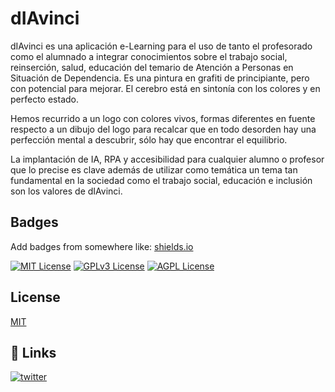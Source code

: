 
# dIAvinci

dIAvinci es una aplicación e-Learning para el uso de tanto el profesorado como el alumnado a integrar conocimientos sobre el trabajo social, reinserción, salud, educación del temario de Atención a Personas en Situación de Dependencia. Es una pintura en grafiti de principiante, pero con potencial para mejorar. El cerebro está en sintonía con los colores y en perfecto estado.

Hemos recurrido a un logo con colores vivos, formas diferentes en fuente respecto a un dibujo del logo para recalcar que en todo desorden hay una perfección mental a descubrir, sólo hay que encontrar el equilibrio.   

La implantación de IA, RPA y accesibilidad para cualquier alumno o profesor que lo precise es clave además de utilizar como temática un tema tan fundamental en la sociedad como el trabajo social, educación e inclusión son los valores de dIAvinci.


## Badges

Add badges from somewhere like: [shields.io](https://shields.io/)

[![MIT License](https://img.shields.io/badge/License-MIT-green.svg)](https://choosealicense.com/licenses/mit/)
[![GPLv3 License](https://img.shields.io/badge/License-GPL%20v3-yellow.svg)](https://opensource.org/licenses/)
[![AGPL License](https://img.shields.io/badge/license-AGPL-blue.svg)](http://www.gnu.org/licenses/agpl-3.0)


## License

[MIT](https://choosealicense.com/licenses/mit/)


## 🔗 Links

[![twitter](https://img.shields.io/badge/twitter-1DA1F2?style=for-the-badge&logo=twitter&logoColor=white)](https://twitter.com/dIAvinci1010)
